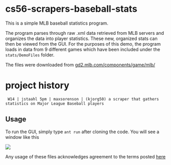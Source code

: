 # cs56-scrapers-baseball-stats

This is a simple MLB baseball statistics program. 

The program parses through raw .xml data retrieved from MLB servers and organizes the data into player statistics. These new, organized stats can then be viewed from the GUI. For the purposes of this demo, the program loads in data from 9 different games which have been included under the `stats/DemoFiles` folder.

The files were downloaded from [gd2.mlb.com/components/game/mlb/](http://gd2.mlb.com/components/game/mlb/)

project history
===============
```
 W14 | jstaahl 5pm | maxsorenson | (kjorg50) a scraper that gathers statistics on Major League Baseball players
```

## Usage

To run the GUI, simply type `ant run` after cloning the code. You will see a window like this

![](http://i.imgur.com/vJl9b1e.png)


Any usage of these files acknowledges agreement to the terms posted [here](http://gdx.mlb.com/components/copyright.txt)

